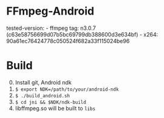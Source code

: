 # FFmpeg-Android

tested-version:
	- ffmpeg tag: n3.0.7 (c63e58756699d07b5bc69799db388600d3e634bf)
	- x264: 90a61ec76424778c050524f682a33f115024be96


# Build

0. Install git, Android ndk
1. `$ export NDK=/path/to/your/android-ndk`
2. `$ ./build_android.sh`
3. `$ cd jni && $NDK/ndk-build`
3. libffmpeg.so will be built to `libs`

